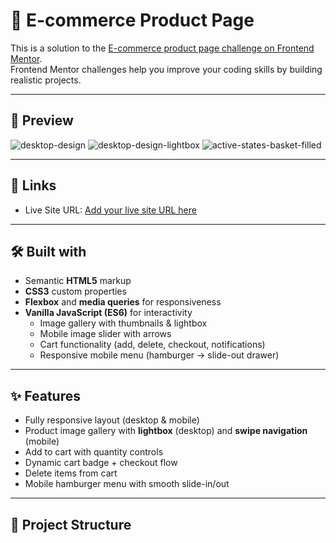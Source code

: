 # 🛒 E-commerce Product Page

This is a solution to the [E-commerce product page challenge on Frontend Mentor](https://www.frontendmentor.io/challenges/ecommerce-product-page-UPsZ9MJp6).  
Frontend Mentor challenges help you improve your coding skills by building realistic projects.

---

## 📸 Preview
![desktop-design](https://github.com/user-attachments/assets/8ed761b1-1a32-481d-90f2-aeed8e0d3b4c)
![desktop-design-lightbox](https://github.com/user-attachments/assets/e80bf3b7-1af6-4120-b8ec-4f0dd37e87d0)
![active-states-basket-filled](https://github.com/user-attachments/assets/e34d02e5-256d-4ae3-a7df-835e44322b00)


---

## 🔗 Links
- Live Site URL: [Add your live site URL here](#)

---

## 🛠 Built with
- Semantic **HTML5** markup  
- **CSS3** custom properties  
- **Flexbox** and **media queries** for responsiveness  
- **Vanilla JavaScript (ES6)** for interactivity  
  - Image gallery with thumbnails & lightbox  
  - Mobile image slider with arrows  
  - Cart functionality (add, delete, checkout, notifications)  
  - Responsive mobile menu (hamburger → slide-out drawer)

---

## ✨ Features
- Fully responsive layout (desktop & mobile)  
- Product image gallery with **lightbox** (desktop) and **swipe navigation** (mobile)  
- Add to cart with quantity controls  
- Dynamic cart badge + checkout flow  
- Delete items from cart  
- Mobile hamburger menu with smooth slide-in/out  

---

## 📂 Project Structure
